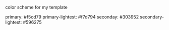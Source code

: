 color scheme for my template

primary: #f5cd79
primary-lightest: #f7d794
seconday: #303952
secondary-lightest: #596275
